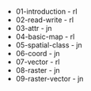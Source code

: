 - 01-introduction - rl
- 02-read-write - rl
- 03-attr - jn
- 04-basic-map - rl
- 05-spatial-class - jn
- 06-coord - jn
- 07-vector - rl
- 08-raster - jn
- 09-raster-vector - jn